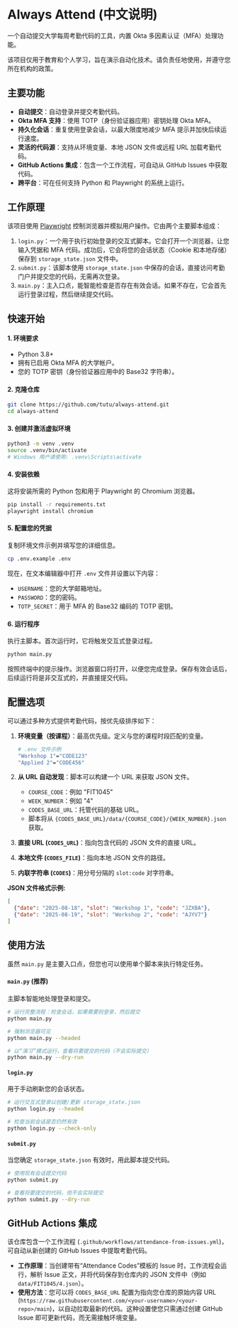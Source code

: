 # Always Attend (中文说明)

一个自动提交大学每周考勤代码的工具，内置 Okta 多因素认证（MFA）处理功能。

该项目仅用于教育和个人学习，旨在演示自动化技术。请负责任地使用，并遵守您所在机构的政策。

## 主要功能

- **自动提交**：自动登录并提交考勤代码。
- **Okta MFA 支持**：使用 TOTP（身份验证器应用）密钥处理 Okta MFA。
- **持久化会话**：重复使用登录会话，以最大限度地减少 MFA 提示并加快后续运行速度。
- **灵活的代码源**：支持从环境变量、本地 JSON 文件或远程 URL 加载考勤代码。
- **GitHub Actions 集成**：包含一个工作流程，可自动从 GitHub Issues 中获取代码。
- **跨平台**：可在任何支持 Python 和 Playwright 的系统上运行。

## 工作原理

该项目使用 [Playwright](https://playwright.dev/python/) 控制浏览器并模拟用户操作。它由两个主要脚本组成：

1.  `login.py`：一个用于执行初始登录的交互式脚本。它会打开一个浏览器，让您输入凭据和 MFA 代码。成功后，它会将您的会话状态（Cookie 和本地存储）保存到 `storage_state.json` 文件中。
2.  `submit.py`：该脚本使用 `storage_state.json` 中保存的会话，直接访问考勤门户并提交您的代码，无需再次登录。
3.  `main.py`：主入口点，能智能检查是否存在有效会话。如果不存在，它会首先运行登录过程，然后继续提交代码。

## 快速开始

#### 1. 环境要求

- Python 3.8+
- 拥有已启用 Okta MFA 的大学帐户。
- 您的 TOTP 密钥（身份验证器应用中的 Base32 字符串）。

#### 2. 克隆仓库

```bash
git clone https://github.com/tutu/always-attend.git
cd always-attend
```

#### 3. 创建并激活虚拟环境

```bash
python3 -m venv .venv
source .venv/bin/activate
# Windows 用户请使用: .venv\Scripts\activate
```

#### 4. 安装依赖

这将安装所需的 Python 包和用于 Playwright 的 Chromium 浏览器。

```bash
pip install -r requirements.txt
playwright install chromium
```

#### 5. 配置您的凭据

复制环境文件示例并填写您的详细信息。

```bash
cp .env.example .env
```

现在，在文本编辑器中打开 `.env` 文件并设置以下内容：
- `USERNAME`：您的大学邮箱地址。
- `PASSWORD`：您的密码。
- `TOTP_SECRET`：用于 MFA 的 Base32 编码的 TOTP 密钥。

#### 6. 运行程序

执行主脚本。首次运行时，它将触发交互式登录过程。

```bash
python main.py
```

按照终端中的提示操作。浏览器窗口将打开，以便您完成登录。保存有效会话后，后续运行将是非交互式的，并直接提交代码。

## 配置选项

可以通过多种方式提供考勤代码，按优先级排序如下：

1.  **环境变量（按课程）**：最高优先级。定义与您的课程时段匹配的变量。
    ```bash
    # .env 文件示例
    "Workshop 1"="CODE123"
    "Applied 2"="CODE456"
    ```

2.  **从 URL 自动发现**：脚本可以构建一个 URL 来获取 JSON 文件。
    - `COURSE_CODE`：例如 "FIT1045"
    - `WEEK_NUMBER`：例如 "4"
    - `CODES_BASE_URL`：托管代码的基础 URL。
    - 脚本将从 `{CODES_BASE_URL}/data/{COURSE_CODE}/{WEEK_NUMBER}.json` 获取。

3.  **直接 URL (`CODES_URL`)**：指向包含代码的 JSON 文件的直接 URL。

4.  **本地文件 (`CODES_FILE`)**：指向本地 JSON 文件的路径。

5.  **内联字符串 (`CODES`)**：用分号分隔的 `slot:code` 对字符串。

**JSON 文件格式示例:**
```json
[
  {"date": "2025-08-18", "slot": "Workshop 1", "code": "JZXBA"},
  {"date": "2025-08-19", "slot": "Workshop 2", "code": "AJYV7"}
]
```

## 使用方法

虽然 `main.py` 是主要入口点，但您也可以使用单个脚本来执行特定任务。

#### `main.py` (推荐)
主脚本智能地处理登录和提交。
```bash
# 运行完整流程：检查会话，如果需要则登录，然后提交
python main.py

# 强制浏览器可见
python main.py --headed

# 以“演习”模式运行，查看将要提交的代码（不会实际提交）
python main.py --dry-run
```

#### `login.py`
用于手动刷新您的会话状态。
```bash
# 运行交互式登录以创建/更新 storage_state.json
python login.py --headed

# 检查当前会话是否仍然有效
python login.py --check-only
```

#### `submit.py`
当您确定 `storage_state.json` 有效时，用此脚本提交代码。
```bash
# 使用现有会话提交代码
python submit.py

# 查看将要提交的代码，但不会实际提交
python submit.py --dry-run
```

## GitHub Actions 集成

该仓库包含一个工作流程 (`.github/workflows/attendance-from-issues.yml`)，可自动从新创建的 GitHub Issues 中提取考勤代码。

- **工作原理**：当创建带有“Attendance Codes”模板的 Issue 时，工作流程会运行，解析 Issue 正文，并将代码保存到仓库内的 JSON 文件中（例如 `data/FIT1045/4.json`）。
- **使用方法**：您可以将 `CODES_BASE_URL` 配置为指向您仓库的原始内容 URL (`https://raw.githubusercontent.com/<your-username>/<your-repo>/main`)，以自动拉取最新的代码。这种设置使您只需通过创建 GitHub Issue 即可更新代码，而无需接触环境变量。
